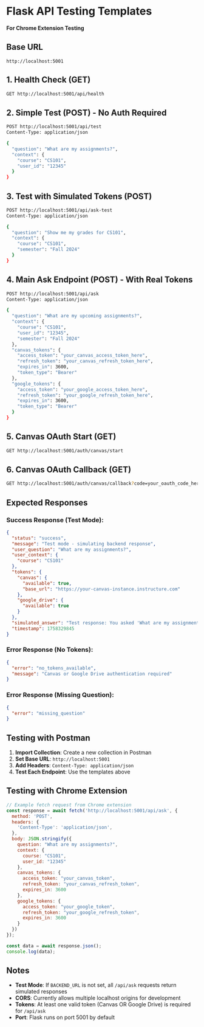 # Flask API Testing Templates

**For Chrome Extension Testing**

## Base URL
```
http://localhost:5001
```

## 1. Health Check (GET)
```bash
GET http://localhost:5001/api/health
```

## 2. Simple Test (POST) - No Auth Required
```bash
POST http://localhost:5001/api/test
Content-Type: application/json

{
  "question": "What are my assignments?",
  "context": {
    "course": "CS101",
    "user_id": "12345"
  }
}
```

## 3. Test with Simulated Tokens (POST)
```bash
POST http://localhost:5001/api/ask-test
Content-Type: application/json

{
  "question": "Show me my grades for CS101",
  "context": {
    "course": "CS101",
    "semester": "Fall 2024"
  }
}
```

## 4. Main Ask Endpoint (POST) - With Real Tokens
```bash
POST http://localhost:5001/api/ask
Content-Type: application/json

{
  "question": "What are my upcoming assignments?",
  "context": {
    "course": "CS101",
    "user_id": "12345",
    "semester": "Fall 2024"
  },
  "canvas_tokens": {
    "access_token": "your_canvas_access_token_here",
    "refresh_token": "your_canvas_refresh_token_here",
    "expires_in": 3600,
    "token_type": "Bearer"
  },
  "google_tokens": {
    "access_token": "your_google_access_token_here",
    "refresh_token": "your_google_refresh_token_here",
    "expires_in": 3600,
    "token_type": "Bearer"
  }
}
```

## 5. Canvas OAuth Start (GET)
```bash
GET http://localhost:5001/auth/canvas/start
```

## 6. Canvas OAuth Callback (GET)
```bash
GET http://localhost:5001/auth/canvas/callback?code=your_oauth_code_here
```

## Expected Responses

### Success Response (Test Mode):
```json
{
  "status": "success",
  "message": "Test mode - simulating backend response",
  "user_question": "What are my assignments?",
  "user_context": {
    "course": "CS101"
  },
  "tokens": {
    "canvas": {
      "available": true,
      "base_url": "https://your-canvas-instance.instructure.com"
    },
    "google_drive": {
      "available": true
    }
  },
  "simulated_answer": "Test response: You asked 'What are my assignments?'. This is a simulated backend response for testing purposes.",
  "timestamp": 1758329845
}
```

### Error Response (No Tokens):
```json
{
  "error": "no_tokens_available",
  "message": "Canvas or Google Drive authentication required"
}
```

### Error Response (Missing Question):
```json
{
  "error": "missing_question"
}
```

## Testing with Postman

1. **Import Collection**: Create a new collection in Postman
2. **Set Base URL**: `http://localhost:5001`
3. **Add Headers**: `Content-Type: application/json`
4. **Test Each Endpoint**: Use the templates above

## Testing with Chrome Extension

```javascript
// Example fetch request from Chrome extension
const response = await fetch('http://localhost:5001/api/ask', {
  method: 'POST',
  headers: {
    'Content-Type': 'application/json',
  },
  body: JSON.stringify({
    question: "What are my assignments?",
    context: {
      course: "CS101",
      user_id: "12345"
    },
    canvas_tokens: {
      access_token: "your_canvas_token",
      refresh_token: "your_canvas_refresh_token",
      expires_in: 3600
    },
    google_tokens: {
      access_token: "your_google_token",
      refresh_token: "your_google_refresh_token", 
      expires_in: 3600
    }
  })
});

const data = await response.json();
console.log(data);
```

## Notes

- **Test Mode**: If `BACKEND_URL` is not set, all `/api/ask` requests return simulated responses
- **CORS**: Currently allows multiple localhost origins for development
- **Tokens**: At least one valid token (Canvas OR Google Drive) is required for `/api/ask`
- **Port**: Flask runs on port 5001 by default
